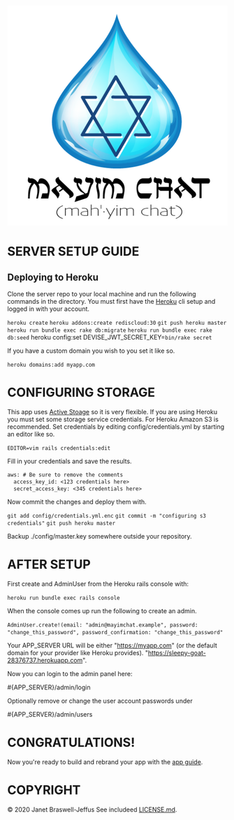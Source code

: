 ![Mayim Chat](/graphics/mayim_logo.png?raw=true "Mayim Chat")

# SERVER SETUP GUIDE

## Deploying to Heroku

Clone the server repo to your local machine and run the following
commands in the directory. You must first have the
[Heroku](https://devcenter.heroku.com/articles/heroku-cli) cli setup and
logged in with your account.

`heroku create`
`heroku addons:create rediscloud:30`
`git push heroku master`
`heroku run bundle exec rake db:migrate`
`heroku run bundle exec rake db:seed`
    heroku config:set DEVISE_JWT_SECRET_KEY=`bin/rake secret`

If you have a custom domain you wish to you set it like so.

`heroku domains:add myapp.com`

# CONFIGURING STORAGE

This app uses [Active
Stoage](https://edgeguides.rubyonrails.org/active_storage_overview.html) so it is very flexible.
If you are using Heroku you must set some storage service credentials.
For Heroku Amazon S3 is recommended. Set credentials by editing
config/credentials.yml by starting an editor like so.

`EDITOR=vim rails credentials:edit`

Fill in your credentials and save the results.

    aws: # Be sure to remove the comments
      access_key_id: <123 credentials here>
      secret_access_key: <345 credentials here>

Now commit the changes and deploy them with.

`git add config/credentials.yml.enc`
`git commit -m "configuring s3 credentials"`
`git push heroku master`

Backup ./config/master.key somewhere outside your repository.

# AFTER SETUP

First create and AdminUser from the Heroku rails console with:

`heroku run bundle exec rails console`

When the console comes up run the following to create an admin.

`AdminUser.create!(email: "admin@mayimchat.example", password:
"change_this_password", password_confirmation: "change_this_password"`

Your APP_SERVER URL will be either "https://myapp.com" (or the default
domain for your provider like Heroku provides).
"https://sleepy-goat-28376737.herokuapp.com".

Now you can login to the admin panel here:

#{APP_SERVER}/admin/login

Optionally remove or change the user account passwords under

#{APP_SERVER}/admin/users

# CONGRATULATIONS!

Now you're ready to build and rebrand your app with the [app
guide](https://github.com/jjeffus/mayim-app/blob/master/GUIDE.md).

# COPYRIGHT

&copy; 2020 Janet Braswell-Jeffus
See includeed
[LICENSE.md](https://github.com/jjeffus/mayim-app/blob/master/LICENSE.md).
